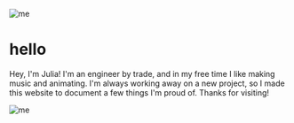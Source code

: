 ![me](https://user-images.githubusercontent.com/49330502/151736974-2e4a864b-0542-45bc-accb-3766a9e72995.jpg)

hello
=====
Hey, I'm Julia! I'm an engineer by trade, and in my free time I like making music and animating. I'm always working away on a new project, so I made this website to document a few things I'm proud of. Thanks for visiting! 

![me](https://user-images.githubusercontent.com/49330502/151736687-9f150c5a-540a-4293-9b45-64e6d2751ba7.jpg)
